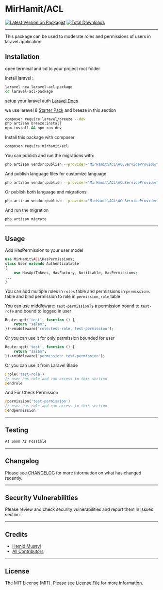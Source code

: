 # MirHamit/ACL


[![Latest Version on Packagist](https://img.shields.io/packagist/v/vendor_slug/package_slug.svg?style=flat-square)](https://packagist.org/packages/mirhamit/acl)
[![Total Downloads](https://img.shields.io/packagist/dt/vendor_slug/package_slug.svg?style=flat-square)](https://packagist.org/packages/mirhamit/acl)

---
This package can be used to moderate roles and permissions of users in laravel application

## Installation

open terminal and cd to your project root folder

install laravel :
```bash
laravel new laravel-acl-package
cd laravel-acl-package
```

setup your laravel auth [Laravel Docs](https://laravel.com/docs/8.x/authentication)

we use laravel 8 [Starter Pack](https://laravel.com/docs/8.x/starter-kits#laravel-breeze) and breeze in this section

```bash
composer require laravel/breeze --dev
php artisan breeze:install
npm install && npm run dev
```

Install this package with composer
```bash
composer require mirhamit/acl
```

You can publish and run the migrations with:

```bash
php artisan vendor:publish --provider="MirHamit\ACL\ACLServiceProvider" --tag="acl-migrations"
```

And publish language files for customize language
```bash
php artisan vendor:publish --provider="MirHamit\ACL\ACLServiceProvider" --tag="acl-lang"
```

Or publish both language and migrations
```bash
php artisan vendor:publish --provider="MirHamit\ACL\ACLServiceProvider"
```
And run the migration
```bash
php artisan migrate
```

---
## Usage
Add HasPermission to your user model
```php
use MirHamit\ACL\HasPermissions;
class User extends Authenticatable
{
    use HasApiTokens, HasFactory, Notifiable, HasPermissions;
...
}
```

You can add multiple roles in `roles` table and permissions in `permissions` table and bind permission to role in `permission_role` table

You can use middleware:
`test-permission` is a permission bound to `test-role` and bound to logged in user
```php
Route::get('test', function () {
    return "salam";
})->middleware('role:test-role, test-permission');
```

Or you can use it for only permission bounded for user
```php
Route::get('test', function () {
    return "salam";
})->middleware('permission: test-permission');
```
Or you can use it from Laravel Blade
```php
@role('test-role')
// user has role and can access to this section
@endrole
```

And For Check Permission
```php
@permission('test-permission')
// user has role and can access to this section
@endpermission
```

---
## Testing
```bash
As Soon As Possible
```

---
## Changelog

Please see [CHANGELOG](CHANGELOG.md) for more information on what has changed recently.

---
## Security Vulnerabilities

Please review and check security vulnerabilities and report them in issues section.

---
## Credits

- [Həmid Musəvi](https://github.com/mirhamit)
- [All Contributors](../../contributors)

---
## License
The MIT License (MIT). Please see [License File](LICENSE.md) for more information.
